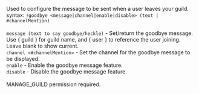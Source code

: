 Used to configure the message to be sent when a user leaves your guild.<br />
syntax: `!goodbye <message|channel|enable|disable> (text | #channelMention)`<br />
<br />
`message (text to say goodbye/heckle)` - Set/return the goodbye message. Use { guild } for guild name, and { user } to reference the user joining. Leave blank to show current.<br />
`channel <#channelMention>` - Set the channel for the goodbye message to be displayed.<br />
`enable` - Enable the goodbye message feature.<br />
`disable` - Disable the goodbye message feature.<br />
<br />
MANAGE_GUILD permission required.